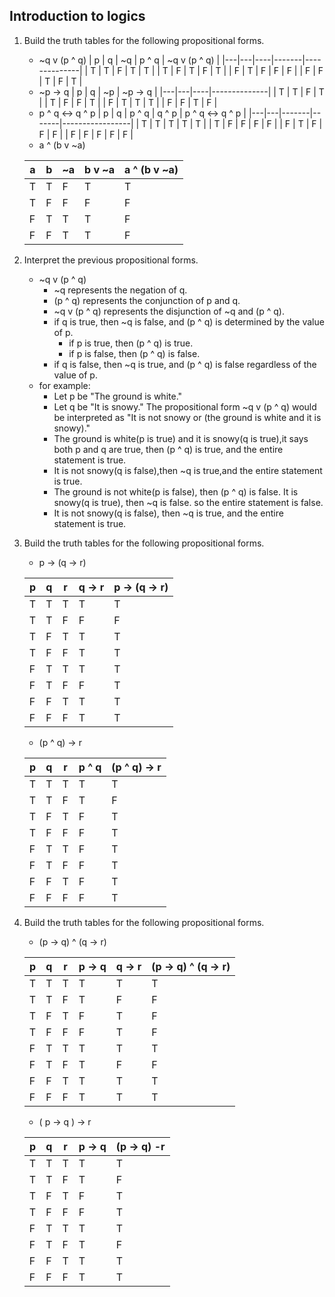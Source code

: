 ## Introduction to logics

1. Build the truth tables for the following propositional forms.
   * ~q v (p ^ q)
     | p | q | ~q | p ^ q | ~q v (p ^ q) |
     |---|---|----|-------|--------------|
     | T | T |  F |  T    |     T        |
     | T | F |  T |  F    |     T        |
     | F | T |  F |  F    |     F        |
     | F | F |  T |  F    |     T        |
   * ~p -> q
     | p | q | ~p | ~p -> q      |
     |---|---|----|--------------|
     | T | T | F  |    T         |
     | T | F | F  |    T         |
     | F | T | T  |    T         |
     | F | F | T  |    F         | 
   * p ^ q <-> q ^ p
     | p | q | p ^ q | q ^ p | p ^ q <-> q ^ p |
     |---|---|-------|-------|-----------------|
     | T | T |  T    |  T    | T               |
     | T | F |  F    |  F    | F               |
     | F | T |  F    |  F    | F               |
     | F | F |  F    |  F    | F               |
    * a ^ (b v ~a)

     | a | b | ~a  | b v ~a | a ^ (b v ~a) |
     |---|---|-----|--------|--------------|
     | T | T | F   | T      |  T           |
     | T | F | F   | F      |  F           |
     | F | T | T   | T      |  F           |
     | F | F | T   | T      |  F           |
2. Interpret the previous propositional forms.
   * ~q v (p ^ q)
     * ~q represents the negation of q.
     * (p ^ q) represents the conjunction of p and q.
     * ~q v (p ^ q) represents the disjunction of ~q and (p ^ q).
     * if q is true, then ~q is false, and (p ^ q) is determined by the value of p.
       * if p is true, then (p ^ q) is true.
       * if p is false, then (p ^ q) is false. 
     * if q is false, then ~q is true, and (p ^ q) is false regardless of the value of p.
   * for example:
     * Let p be "The ground is white."
     * Let q be "It is snowy."
    The propositional form ~q v (p ^ q) would be interpreted as "It is not snowy or (the ground is white and it is snowy)."
     * The ground is white(p is true) and it is snowy(q is true),it says both p and q are true, then (p ^ q) is true, and the entire statement is true.
     * It is not snowy(q is false),then ~q is true,and the entire statement is true.
     * The ground is not white(p is false), then (p ^ q) is false. It is snowy(q is true), then ~q is false. so the entire statement is false.
     * It is not snowy(q is false), then ~q is true, and the entire statement is true.

3. Build the truth tables for the following propositional forms.
   * p -> (q -> r)
  
   | p | q | r | q -> r | p -> (q -> r) |
   |---|---|---|--------|---------------|
   | T | T | T |   T    |       T       |
   | T | T | F |   F    |       F       |
   | T | F | T |   T    |       T       |
   | T | F | F |   T    |       T       |
   | F | T | T |   T    |       T       |
   | F | T | F |   F    |       T       |
   | F | F | T |   T    |       T       |
   | F | F | F |   T    |       T       |
   * (p ^ q) -> r
  
   | p | q | r | p ^ q | (p ^ q) -> r |
   |---|---|---|-------|--------------|
   | T | T | T |   T   |      T       |
   | T | T | F |   T   |      F       |
   | T | F | T |   F   |      T       |
   | T | F | F |   F   |      T       |
   | F | T | T |   F   |      T       |
   | F | T | F |   F   |      T       |
   | F | F | T |   F   |      T       |
   | F | F | F |   F   |      T       |

4. Build the truth tables for the following propositional forms.
   * (p -> q) ^ (q -> r)
  
   | p | q | r | p -> q | q -> r | (p -> q) ^ (q -> r) |
   |---|---|---|--------|--------|---------------------|
   | T | T | T |    T   |   T    |         T           |
   | T | T | F |    T   |   F    |         F           |
   | T | F | T |    F   |   T    |         F           |
   | T | F | F |    F   |   T    |         F           |
   | F | T | T |    T   |   T    |         T           |
   | F | T | F |    T   |   F    |         F           |
   | F | F | T |    T   |   T    |         T           |
   | F | F | F |    T   |   T    |         T           |

   * ( p -> q ) -> r
  
   | p | q | r | p -> q | (p -> q) -r |
   |---|---|---|--------|-------------|
   | T | T | T |   T    |      T      |
   | T | T | F |   T    |      F      |
   | T | F | T |   F    |      T      |
   | T | F | F |   F    |      T      |
   | F | T | T |   T    |      T      |
   | F | T | F |   T    |      F      |
   | F | F | T |   T    |      T      |
   | F | F | F |   T    |      T      |